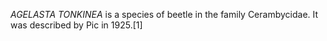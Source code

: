 _AGELASTA TONKINEA_ is a species of beetle in the family Cerambycidae. It was described by Pic in 1925.[1]
